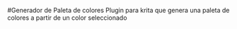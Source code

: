 #Generador de Paleta de colores
Plugin para krita que genera una paleta de colores a partir de un color seleccionado

